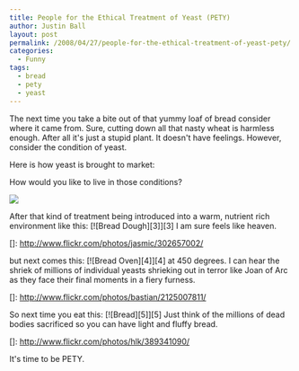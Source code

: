 ```yaml
---
title: People for the Ethical Treatment of Yeast (PETY)
author: Justin Ball
layout: post
permalink: /2008/04/27/people-for-the-ethical-treatment-of-yeast-pety/
categories:
  - Funny
tags:
  - bread
  - pety
  - yeast
---
```


The next time you take a bite out of that yummy loaf of bread consider where it came from. Sure, cutting down all that nasty wheat is harmless enough. After all it's just a stupid plant. It doesn't have feelings. However, consider the condition of yeast.

Here is how yeast is brought to market:

How would you like to live in those conditions?

 <img src="/images/posts/2008/04/img_9274.jpg" />

After that kind of treatment being introduced into a warm, nutrient rich environment like this:
[![Bread Dough][3]][3]
I am sure feels like heaven.

 []: http://www.flickr.com/photos/jasmic/302657002/

but next comes this:
[![Bread Oven][4]][4]
at 450 degrees. I can hear the shriek of millions of individual yeasts shrieking out in terror like Joan of Arc as they face their final moments in a fiery furness.

 []: http://www.flickr.com/photos/bastian/2125007811/

So next time you eat this:
[![Bread][5]][5]
Just think of the millions of dead bodies sacrificed so you can have light and fluffy bread.

 []: http://www.flickr.com/photos/hlk/389341090/

It's time to be PETY.